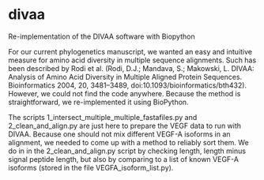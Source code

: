 # divaa
Re-implementation of the DIVAA software with Biopython

For our current phylogenetics manuscript, we wanted an easy and intuitive measure for amino acid diversity in multiple sequence alignments. Such has been described by Rodi et al. (Rodi, D.J.; Mandava, S.; Makowski, L. DIVAA: Analysis of Amino Acid Diversity in Multiple Aligned Protein Sequences. Bioinformatics 2004, 20, 3481–3489, doi:10.1093/bioinformatics/bth432). However, we could not find the code anywhere. Because the method is straightforward, we re-implemented it using BioPython.

The scripts 1_intersect_multiple_multiple_fastafiles.py and 2_clean_and_align.py are just here to prepare the VEGF data to run with DIVAA. Because one should not mix different VEGF-A isoforms in an alignment, we needed to come up with a method to reliably sort them. We do in in the 2_clean_and_align.py script by checking length, length minus signal peptide length, but also by comparing to a list of known VEGF-A isoforms (stored in the file VEGFA_isoform_list.py).
